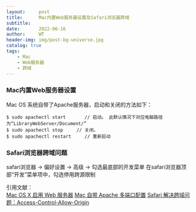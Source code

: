 ```yaml
---
layout:     post
title:      Mac内置Web服务器设置及Safari浏览器跨域
subtitle:   
date:       2022-06-16
author:     WT
header-img: img/post-bg-universe.jpg
catalog: true
tags:
    - Mac
    - Web服务器  
    - 跨域 
---
```


### Mac内置Web服务器设置  
Mac OS 系统自带了Apache服务器，启动和关闭的方法如下：

```
$ sudo apachectl start       // 启动。 此默认情况下对应电脑路径为“LibraryWebServer/Document/” 
$ sudo apachectl stop     // 关闭。 
$ sudo apachectl restart     // 重新启动 
```

### Safari浏览器跨域问题

safari浏览器 -> 偏好设置 -> 高级 -> 勾选最底部的开发菜单
在safari浏览器顶部“开发”菜单项中，勾选停用跨源限制

引用文献：  
         [Mac OS X 启用 Web 服务器](https://www.jianshu.com/p/d006a34a343f)
         [Mac 自带 Apache 多端口配置](https://www.jianshu.com/p/45731dcc395e)
         [Safari 解决跨域问题：Access-Control-Allow-Origin](https://www.jianshu.com/p/dbf08919223c)
         	 